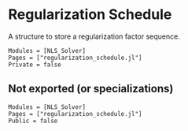 # Regularization Schedule

A structure to store a regularization factor sequence.

```@autodocs
Modules = [NLS_Solver]
Pages = ["regularization_schedule.jl"]
Private = false
```

## Not exported (or specializations)

```@autodocs
Modules = [NLS_Solver]
Pages = ["regularization_schedule.jl"]
Public = false
```
